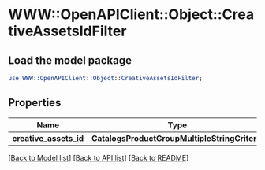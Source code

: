 # WWW::OpenAPIClient::Object::CreativeAssetsIdFilter

## Load the model package
```perl
use WWW::OpenAPIClient::Object::CreativeAssetsIdFilter;
```

## Properties
Name | Type | Description | Notes
------------ | ------------- | ------------- | -------------
**creative_assets_id** | [**CatalogsProductGroupMultipleStringCriteria**](.md) |  | 

[[Back to Model list]](../README.md#documentation-for-models) [[Back to API list]](../README.md#documentation-for-api-endpoints) [[Back to README]](../README.md)



